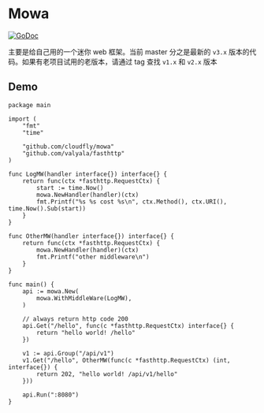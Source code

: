 Mowa
====

[![GoDoc](http://godoc.org/github.com/cloudfly/mowa?status.svg)](http://godoc.org/github.com/cloudfly/mowa)

主要是给自己用的一个迷你 web 框架。当前 master 分之是最新的 `v3.x` 版本的代码。如果有老项目试用的老版本，请通过 tag 查找 `v1.x` 和 `v2.x` 版本
## Demo

```golang
package main

import (
	"fmt"
	"time"

	"github.com/cloudfly/mowa"
	"github.com/valyala/fasthttp"
)

func LogMW(handler interface{}) interface{} {
	return func(ctx *fasthttp.RequestCtx) {
		start := time.Now()
		mowa.NewHandler(handler)(ctx)
		fmt.Printf("%s %s cost %s\n", ctx.Method(), ctx.URI(), time.Now().Sub(start))
	}
}

func OtherMW(handler interface{}) interface{} {
	return func(ctx *fasthttp.RequestCtx) {
		mowa.NewHandler(handler)(ctx)
		fmt.Printf("other middleware\n")
	}
}

func main() {
	api := mowa.New(
		mowa.WithMiddleWare(LogMW),
	)

	// always return http code 200
	api.Get("/hello", func(c *fasthttp.RequestCtx) interface{} {
		return "hello world! /hello"
	})

	v1 := api.Group("/api/v1")
	v1.Get("/hello", OtherMW(func(c *fasthttp.RequestCtx) (int, interface{}) {
		return 202, "hello world! /api/v1/hello"
	}))

	api.Run(":8080")
}

```
